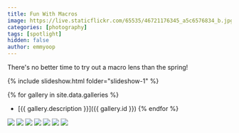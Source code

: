 ```yaml
---
title: Fun With Macros
image: https://live.staticflickr.com/65535/46721176345_a5c6576834_b.jpg
categories: [photography]
tags: [spotlight]
hidden: false
author: emmyoop
---
```


There's no better time to try out a macro lens than the spring!

{% include slideshow.html folder="slideshow-1" %}

{% for gallery in site.data.galleries %}
- [{{ gallery.description }}]({{ gallery.id }})
{% endfor %}

<div class="gallery" data-columns="1">
    <img src="https://live.staticflickr.com/65535/40670230733_3823c8d293_k.jpg">
    <img src="https://live.staticflickr.com/65535/32694196947_94789781a6_k.jpg">
    <img src="https://live.staticflickr.com/65535/46721174445_37b2694516_k.jpg">
    <img src="https://live.staticflickr.com/65535/46912522094_a7fce9e910_b.jpg">
    <img src="https://live.staticflickr.com/65535/46721176345_a5c6576834_b.jpg">
    <img src="https://live.staticflickr.com/65535/46912523554_c27815e35d_b.jpg">
    <img src="https://live.staticflickr.com/65535/46721178475_f0d409179b_b.jpg">
</div>
